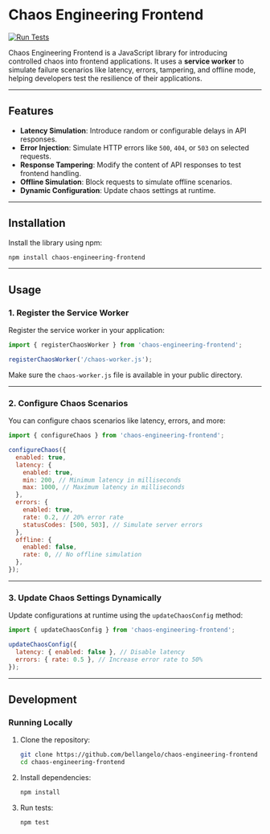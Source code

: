 
# Chaos Engineering Frontend

[![Run Tests](https://github.com/Bellangelo/chaos-engineering-frontend/actions/workflows/run-tests.yml/badge.svg)](https://github.com/Bellangelo/chaos-engineering-frontend/actions)

Chaos Engineering Frontend is a JavaScript library for introducing controlled chaos into frontend applications. It uses a **service worker** to simulate failure scenarios like latency, errors, tampering, and offline mode, helping developers test the resilience of their applications.

---

## Features

- **Latency Simulation**: Introduce random or configurable delays in API responses.
- **Error Injection**: Simulate HTTP errors like `500`, `404`, or `503` on selected requests.
- **Response Tampering**: Modify the content of API responses to test frontend handling.
- **Offline Simulation**: Block requests to simulate offline scenarios.
- **Dynamic Configuration**: Update chaos settings at runtime.

---

## Installation

Install the library using npm:

```bash
npm install chaos-engineering-frontend
```

---

## Usage

### 1. Register the Service Worker

Register the service worker in your application:

```javascript
import { registerChaosWorker } from 'chaos-engineering-frontend';

registerChaosWorker('/chaos-worker.js');
```

Make sure the `chaos-worker.js` file is available in your public directory.

---

### 2. Configure Chaos Scenarios

You can configure chaos scenarios like latency, errors, and more:

```javascript
import { configureChaos } from 'chaos-engineering-frontend';

configureChaos({
  enabled: true,
  latency: {
    enabled: true,
    min: 200, // Minimum latency in milliseconds
    max: 1000, // Maximum latency in milliseconds
  },
  errors: {
    enabled: true,
    rate: 0.2, // 20% error rate
    statusCodes: [500, 503], // Simulate server errors
  },
  offline: {
    enabled: false,
    rate: 0, // No offline simulation
  },
});
```

---

### 3. Update Chaos Settings Dynamically

Update configurations at runtime using the `updateChaosConfig` method:

```javascript
import { updateChaosConfig } from 'chaos-engineering-frontend';

updateChaosConfig({
  latency: { enabled: false }, // Disable latency
  errors: { rate: 0.5 }, // Increase error rate to 50%
});
```

---

## Development

### Running Locally

1. Clone the repository:
   ```bash
   git clone https://github.com/bellangelo/chaos-engineering-frontend
   cd chaos-engineering-frontend
   ```

2. Install dependencies:
   ```bash
   npm install
   ```

3. Run tests:
   ```bash
   npm test
   ```
